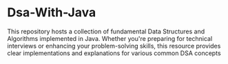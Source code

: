 # Dsa-With-Java
 This repository hosts a collection of fundamental Data Structures and Algorithms implemented in Java. Whether you're preparing for technical interviews or enhancing your problem-solving skills, this resource provides clear implementations and explanations for various common DSA concepts
